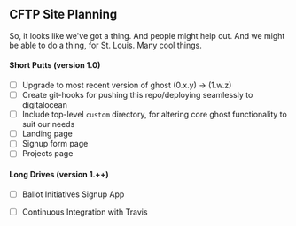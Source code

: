 ## CFTP Site Planning

So, it looks like we've got a thing. And people might help out.
And we might be able to do a thing, for St. Louis. Many cool things.


#### Short Putts (version 1.0)

- [ ] Upgrade to most recent version of ghost (0.x.y) -> (1.w.z)
- [ ] Create git-hooks for pushing this repo/deploying seamlessly to digitalocean
- [ ] Include top-level `custom` directory, for altering core ghost functionality to suit our needs
- [ ] Landing page 
- [ ] Signup form page
- [ ] Projects page

#### Long Drives (version 1.++)
- [ ] Ballot Initiatives Signup App
- [ ] Continuous Integration with Travis


